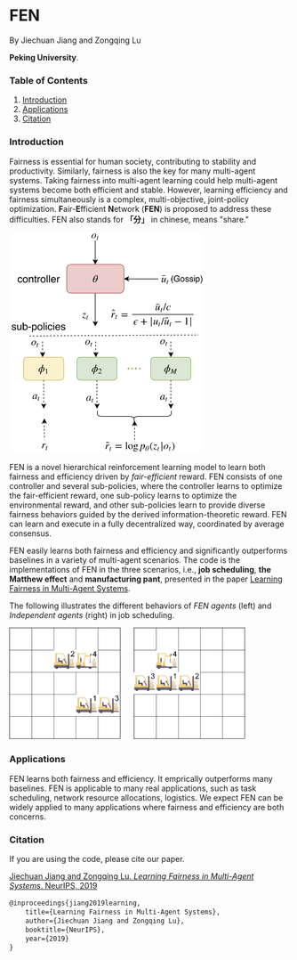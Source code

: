 # FEN 

By Jiechuan Jiang and Zongqing Lu

**Peking University**.

### Table of Contents
1. [Introduction](#introduction)
2. [Applications](#applications)
3. [Citation](#citation)

### Introduction

Fairness is essential for human society, contributing to stability and productivity. Similarly, fairness is also the key for many multi-agent systems. Taking fairness into multi-agent learning could help multi-agent systems become both efficient and stable. However, learning efficiency and fairness simultaneously is a complex, multi-objective, joint-policy optimization. **F**air-**E**fficient **N**etwork (**FEN**) is proposed to address these difficulties. FEN also stands for **「分」** in chinese, means "share." 

<img src="FEN.png" alt="FEN" width="350">

FEN is a novel hierarchical reinforcement learning model to learn both fairness and efficiency driven by *fair-efficient* reward. FEN consists of one controller and several sub-policies,  where the controller learns to optimize the fair-efficient reward, one sub-policy learns to optimize the environmental reward, and other sub-policies learn to provide diverse fairness behaviors guided by the derived information-theoretic reward. FEN can learn and execute in a fully decentralized way, coordinated by average consensus.

FEN easily learns both fairness and efficiency and significantly outperforms baselines in a variety of multi-agent scenarios. 
The code is the implementations of FEN in the three scenarios, i.e., **job scheduling**, **the Matthew effect** and **manufacturing pant**, presented in the paper [Learning Fairness in Multi-Agent Systems](https://z0ngqing.github.io/publication/nips19/).

The following illustrates the different behaviors of *FEN agents* (left) and *Independent agents* (right) in job scheduling.

<img src="FEN_JS.gif" alt="FEN_JS" height="200"> <img src="IA_JS.gif" alt="IA_JS" height="200" hspace="20">

### Applications

FEN learns both fairness and efficiency. It emprically outperforms many baselines. FEN is applicable to many real applications, such as task scheduling, network resource allocations, logistics. We expect FEN can be widely applied to many applications where fairness and efficiency are both concerns.  


### Citation

If you are using the code, please cite our paper.

[Jiechuan Jiang and Zongqing Lu. *Learning Fairness in Multi-Agent Systems*. NeurIPS, 2019](https://z0ngqing.github.io/publication/nips19/)

	@inproceedings{jiang2019learning,
		title={Learning Fairness in Multi-Agent Systems},
		author={Jiechuan Jiang and Zongqing Lu},
		booktitle={NeurIPS},
		year={2019}
	}
